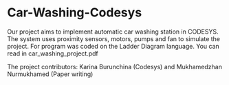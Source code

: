 # Car-Washing-Codesys
Our project aims to implement automatic car washing station in CODESYS. The system uses proximity sensors, motors, pumps and fan to simulate the project. For program was coded on the Ladder Diagram language.
You can read in car_washing_project.pdf

The project contributors: Karina Burunchina (Codesys) and Mukhamedzhan Nurmukhamed (Paper writing)
